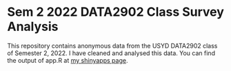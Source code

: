 # Sem 2 2022 DATA2902 Class Survey Analysis

This repository contains anonymous data from the USYD DATA2902 class of Semester 2, 2022. I have cleaned and analysed this data. You can find the output of app.R at [my shinyapps page](https://usyd510456760.shinyapps.io/DATA2X02/).
